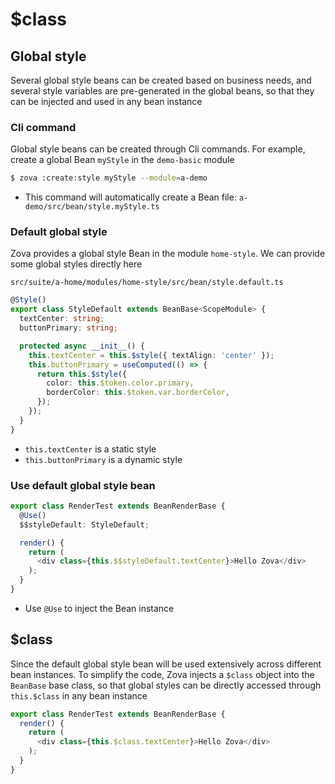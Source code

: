 # $class

## Global style

Several global style beans can be created based on business needs, and several style variables are pre-generated in the global beans, so that they can be injected and used in any bean instance

### Cli command

Global style beans can be created through Cli commands. For example, create a global Bean `myStyle` in the `demo-basic` module

```bash
$ zova :create:style myStyle --module=a-demo
```

- This command will automatically create a Bean file: `a-demo/src/bean/style.myStyle.ts`

### Default global style

Zova provides a global style Bean in the module `home-style`. We can provide some global styles directly here

`src/suite/a-home/modules/home-style/src/bean/style.default.ts`

```typescript
@Style()
export class StyleDefault extends BeanBase<ScopeModule> {
  textCenter: string;
  buttonPrimary: string;

  protected async __init__() {
    this.textCenter = this.$style({ textAlign: 'center' });
    this.buttonPrimary = useComputed(() => {
      return this.$style({
        color: this.$token.color.primary,
        borderColor: this.$token.var.borderColor,
      });
    });
  }
}
```

- `this.textCenter` is a static style
- `this.buttonPrimary` is a dynamic style

### Use default global style bean

```typescript
export class RenderTest extends BeanRenderBase {
  @Use()
  $$styleDefault: StyleDefault;

  render() {
    return (
      <div class={this.$$styleDefault.textCenter}>Hello Zova</div>
    );
  }
}
```

- Use `@Use` to inject the Bean instance

## $class

Since the default global style bean will be used extensively across different bean instances. To simplify the code, Zova injects a `$class` object into the `BeanBase` base class, so that global styles can be directly accessed through `this.$class` in any bean instance

```typescript
export class RenderTest extends BeanRenderBase {
  render() {
    return (
      <div class={this.$class.textCenter}>Hello Zova</div>
    );
  }
}
```
